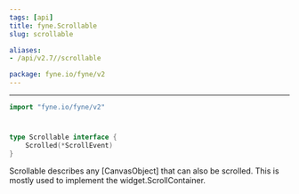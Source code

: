 ```yaml
---
tags: [api]
title: fyne.Scrollable
slug: scrollable

aliases:
- /api/v2.7//scrollable

package: fyne.io/fyne/v2
---
```



---
```go
import "fyne.io/fyne/v2"
```

#

###

```go
type Scrollable interface {
	Scrolled(*ScrollEvent)
}
```

Scrollable describes any [CanvasObject] that can also be scrolled. This is mostly used to implement the widget.ScrollContainer.
